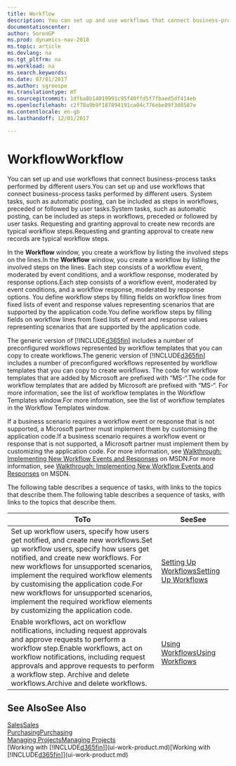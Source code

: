 ```yaml
---
title: Workflow
description: You can set up and use workflows that connect business-process tasks performed by different users. System tasks, such as automatic posting, can be included as steps in workflows, preceded or followed by user tasks. Requesting and granting approval to create new records are typical workflow steps.
documentationcenter: 
author: SorenGP
ms.prod: dynamics-nav-2018
ms.topic: article
ms.devlang: na
ms.tgt_pltfrm: na
ms.workload: na
ms.search.keywords: 
ms.date: 07/01/2017
ms.author: sgroespe
ms.translationtype: HT
ms.sourcegitcommit: 1dfba8b14019991c95f40ffd5f7fbaed5df414eb
ms.openlocfilehash: c2f78a9b9f187894191ca04c776ebe89f3d8587e
ms.contentlocale: en-gb
ms.lasthandoff: 12/01/2017

---
```

# <a name="workflow"></a><span data-ttu-id="eceac-105">Workflow</span><span class="sxs-lookup"><span data-stu-id="eceac-105">Workflow</span></span>
<span data-ttu-id="eceac-106">You can set up and use workflows that connect business-process tasks performed by different users.</span><span class="sxs-lookup"><span data-stu-id="eceac-106">You can set up and use workflows that connect business-process tasks performed by different users.</span></span> <span data-ttu-id="eceac-107">System tasks, such as automatic posting, can be included as steps in workflows, preceded or followed by user tasks.</span><span class="sxs-lookup"><span data-stu-id="eceac-107">System tasks, such as automatic posting, can be included as steps in workflows, preceded or followed by user tasks.</span></span> <span data-ttu-id="eceac-108">Requesting and granting approval to create new records are typical workflow steps.</span><span class="sxs-lookup"><span data-stu-id="eceac-108">Requesting and granting approval to create new records are typical workflow steps.</span></span>  

 <span data-ttu-id="eceac-109">In the **Workflow** window, you create a workflow by listing the involved steps on the lines.</span><span class="sxs-lookup"><span data-stu-id="eceac-109">In the **Workflow** window, you create a workflow by listing the involved steps on the lines.</span></span> <span data-ttu-id="eceac-110">Each step consists of a workflow event, moderated by event conditions, and a workflow response, moderated by response options.</span><span class="sxs-lookup"><span data-stu-id="eceac-110">Each step consists of a workflow event, moderated by event conditions, and a workflow response, moderated by response options.</span></span> <span data-ttu-id="eceac-111">You define workflow steps by filling fields on workflow lines from fixed lists of event and response values representing scenarios that are supported by the application code.</span><span class="sxs-lookup"><span data-stu-id="eceac-111">You define workflow steps by filling fields on workflow lines from fixed lists of event and response values representing scenarios that are supported by the application code.</span></span>  

 <span data-ttu-id="eceac-112">The generic version of [!INCLUDE[d365fin](includes/d365fin_md.md)] includes a number of preconfigured workflows represented by workflow templates that you can copy to create workflows.</span><span class="sxs-lookup"><span data-stu-id="eceac-112">The generic version of [!INCLUDE[d365fin](includes/d365fin_md.md)] includes a number of preconfigured workflows represented by workflow templates that you can copy to create workflows.</span></span> <span data-ttu-id="eceac-113">The code for workflow templates that are added by Microsoft are prefixed with “MS-“.</span><span class="sxs-lookup"><span data-stu-id="eceac-113">The code for workflow templates that are added by Microsoft are prefixed with “MS-“.</span></span> <span data-ttu-id="eceac-114">For more information, see the list of workflow templates in the Workflow Templates window.</span><span class="sxs-lookup"><span data-stu-id="eceac-114">For more information, see the list of workflow templates in the Workflow Templates window.</span></span>  

 <span data-ttu-id="eceac-115">If a business scenario requires a workflow event or response that is not supported, a Microsoft partner must implement them by customising the application code.</span><span class="sxs-lookup"><span data-stu-id="eceac-115">If a business scenario requires a workflow event or response that is not supported, a Microsoft partner must implement them by customizing the application code.</span></span> <span data-ttu-id="eceac-116">For more information, see [Walkthrough: Implementing New Workflow Events and Responses](https://msdn.microsoft.com/en-us/library/mt574349.aspx) on MSDN.</span><span class="sxs-lookup"><span data-stu-id="eceac-116">For more information, see [Walkthrough: Implementing New Workflow Events and Responses](https://msdn.microsoft.com/en-us/library/mt574349.aspx) on MSDN.</span></span>  

 <span data-ttu-id="eceac-117">The following table describes a sequence of tasks, with links to the topics that describe them.</span><span class="sxs-lookup"><span data-stu-id="eceac-117">The following table describes a sequence of tasks, with links to the topics that describe them.</span></span>  

|<span data-ttu-id="eceac-118">**To**</span><span class="sxs-lookup"><span data-stu-id="eceac-118">**To**</span></span>|<span data-ttu-id="eceac-119">**See**</span><span class="sxs-lookup"><span data-stu-id="eceac-119">**See**</span></span>|  
|------------|-------------|  
|<span data-ttu-id="eceac-120">Set up workflow users, specify how users get notified, and create new workflows.</span><span class="sxs-lookup"><span data-stu-id="eceac-120">Set up workflow users, specify how users get notified, and create new workflows.</span></span> <span data-ttu-id="eceac-121">For new workflows for unsupported scenarios, implement the required workflow elements by customising the application code.</span><span class="sxs-lookup"><span data-stu-id="eceac-121">For new workflows for unsupported scenarios, implement the required workflow elements by customizing the application code.</span></span>|[<span data-ttu-id="eceac-122">Setting Up Workflows</span><span class="sxs-lookup"><span data-stu-id="eceac-122">Setting Up Workflows</span></span>](across-set-up-workflows.md)|  
|<span data-ttu-id="eceac-123">Enable workflows, act on workflow notifications, including request approvals and approve requests to perform a workflow step.</span><span class="sxs-lookup"><span data-stu-id="eceac-123">Enable workflows, act on workflow notifications, including request approvals and approve requests to perform a workflow step.</span></span> <span data-ttu-id="eceac-124">Archive and delete workflows.</span><span class="sxs-lookup"><span data-stu-id="eceac-124">Archive and delete workflows.</span></span>|[<span data-ttu-id="eceac-125">Using Workflows</span><span class="sxs-lookup"><span data-stu-id="eceac-125">Using Workflows</span></span>](across-use-workflows.md)|  

## <a name="see-also"></a><span data-ttu-id="eceac-126">See Also</span><span class="sxs-lookup"><span data-stu-id="eceac-126">See Also</span></span>  
[<span data-ttu-id="eceac-127">Sales</span><span class="sxs-lookup"><span data-stu-id="eceac-127">Sales</span></span>](sales-manage-sales.md)  
[<span data-ttu-id="eceac-128">Purchasing</span><span class="sxs-lookup"><span data-stu-id="eceac-128">Purchasing</span></span>](purchasing-manage-purchasing.md)  
[<span data-ttu-id="eceac-129">Managing Projects</span><span class="sxs-lookup"><span data-stu-id="eceac-129">Managing Projects</span></span>](projects-manage-projects.md)  
<span data-ttu-id="eceac-130">[Working with [!INCLUDE[d365fin](includes/d365fin_md.md)]](ui-work-product.md)</span><span class="sxs-lookup"><span data-stu-id="eceac-130">[Working with [!INCLUDE[d365fin](includes/d365fin_md.md)]](ui-work-product.md)</span></span>

